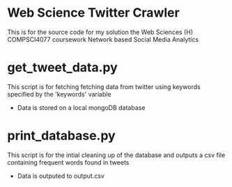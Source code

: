 Web Science Twitter Crawler
================

 This is for the source code for my solution the Web Sciences (H) COMPSCI4077 coursework Network based Social Media Analytics
 
get_tweet_data.py
================

This script is for fetching fetching data from twitter using keywords specified by the 'keywords' variable
- Data is stored on a local mongoDB database

print_database.py
================

This script is for the intial cleaning up of the database and outputs a csv file containing frequent words found in tweets
- Data is outputed to output.csv